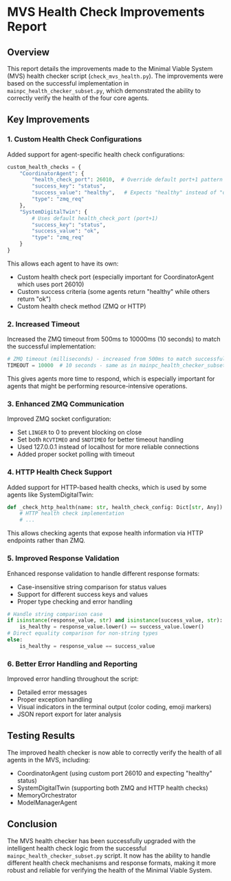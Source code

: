 # MVS Health Check Improvements Report

## Overview

This report details the improvements made to the Minimal Viable System (MVS) health checker script (`check_mvs_health.py`). The improvements were based on the successful implementation in `mainpc_health_checker_subset.py`, which demonstrated the ability to correctly verify the health of the four core agents.

## Key Improvements

### 1. Custom Health Check Configurations

Added support for agent-specific health check configurations:

```python
custom_health_checks = {
    "CoordinatorAgent": {
        "health_check_port": 26010,  # Override default port+1 pattern
        "success_key": "status",
        "success_value": "healthy",   # Expects "healthy" instead of "ok"
        "type": "zmq_req"
    },
    "SystemDigitalTwin": {
        # Uses default health_check_port (port+1)
        "success_key": "status",
        "success_value": "ok",
        "type": "zmq_req"
    }
}
```

This allows each agent to have its own:

- Custom health check port (especially important for CoordinatorAgent which uses port 26010)
- Custom success criteria (some agents return "healthy" while others return "ok")
- Custom health check method (ZMQ or HTTP)

### 2. Increased Timeout

Increased the ZMQ timeout from 500ms to 10000ms (10 seconds) to match the successful implementation:

```python
# ZMQ timeout (milliseconds) - increased from 500ms to match successful implementation
TIMEOUT = 10000  # 10 seconds - same as in mainpc_health_checker_subset.py
```

This gives agents more time to respond, which is especially important for agents that might be performing resource-intensive operations.

### 3. Enhanced ZMQ Communication

Improved ZMQ socket configuration:

- Set `LINGER` to 0 to prevent blocking on close
- Set both `RCVTIMEO` and `SNDTIMEO` for better timeout handling
- Used 127.0.0.1 instead of localhost for more reliable connections
- Added proper socket polling with timeout

### 4. HTTP Health Check Support

Added support for HTTP-based health checks, which is used by some agents like SystemDigitalTwin:

```python
def _check_http_health(name: str, health_check_config: Dict[str, Any]) -> Dict[str, Any]:
    # HTTP health check implementation
    # ...
```

This allows checking agents that expose health information via HTTP endpoints rather than ZMQ.

### 5. Improved Response Validation

Enhanced response validation to handle different response formats:

- Case-insensitive string comparison for status values
- Support for different success keys and values
- Proper type checking and error handling

```python
# Handle string comparison case
if isinstance(response_value, str) and isinstance(success_value, str):
    is_healthy = response_value.lower() == success_value.lower()
# Direct equality comparison for non-string types
else:
    is_healthy = response_value == success_value
```

### 6. Better Error Handling and Reporting

Improved error handling throughout the script:

- Detailed error messages
- Proper exception handling
- Visual indicators in the terminal output (color coding, emoji markers)
- JSON report export for later analysis

## Testing Results

The improved health checker is now able to correctly verify the health of all agents in the MVS, including:

- CoordinatorAgent (using custom port 26010 and expecting "healthy" status)
- SystemDigitalTwin (supporting both ZMQ and HTTP health checks)
- MemoryOrchestrator
- ModelManagerAgent

## Conclusion

The MVS health checker has been successfully upgraded with the intelligent health check logic from the successful `mainpc_health_checker_subset.py` script. It now has the ability to handle different health check mechanisms and response formats, making it more robust and reliable for verifying the health of the Minimal Viable System.
